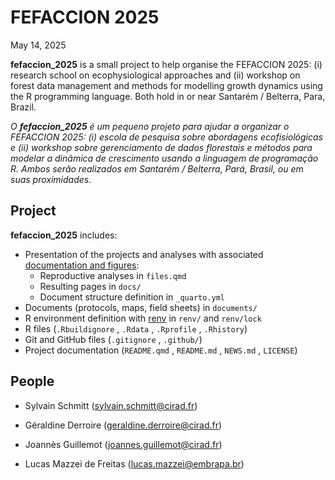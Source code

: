 # FEFACCION 2025
May 14, 2025

**fefaccion_2025** is a small project to help organise the FEFACCION
2025: (i) research school on ecophysiological approaches and (ii)
workshop on forest data management and methods for modelling growth
dynamics using the R programming language. Both hold in or near Santarém
/ Belterra, Para, Brazil.

*O **fefaccion_2025** é um pequeno projeto para ajudar a organizar o
FEFACCION 2025: (i) escola de pesquisa sobre abordagens ecofisiológicas
e (ii) workshop sobre gerenciamento de dados florestais e métodos para
modelar a dinâmica de crescimento usando a linguagem de programação R.
Ambos serão realizados em Santarém / Belterra, Pará, Brasil, ou em suas
proximidades.*

## Project

**fefaccion_2025** includes:

- Presentation of the projects and analyses with associated
  [documentation and
  figures](https://bioforest-project.github.io/data_preparation/):
  - Reproductive analyses in `files.qmd`
  - Resulting pages in `docs/`
  - Document structure definition in `_quarto.yml`
- Documents (protocols, maps, field sheets) in `documents/`
- R environment definition with
  [renv](https://rstudio.github.io/renv/articles/renv.html) in `renv/`
  and `renv/lock`
- R files (`.Rbuildignore` , `.Rdata` , `.Rprofile` , `.Rhistory`)
- Git and GitHub files (`.gitignore` , `.github/`)
- Project documentation (`README.qmd` , `README.md` , `NEWS.md` ,
  `LICENSE`)

## People

- Sylvain Schmitt (sylvain.schmitt@cirad.fr)

- Géraldine Derroire (geraldine.derroire@cirad.fr)

- Joannès Guillemot (joannes.guillemot@cirad.fr)

- Lucas Mazzei de Freitas (lucas.mazzei@embrapa.br)

